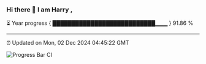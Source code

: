 ### Hi there 👋 I am Harry , 

⏳ Year progress { ███████████████████████████▁▁▁ } 91.86 %

---

⏰ Updated on Mon, 02 Dec 2024 04:45:22 GMT

![Progress Bar CI](https://github.com/duykhang68/duykhang68/workflows/Progress%20Bar%20CI/badge.svg)
